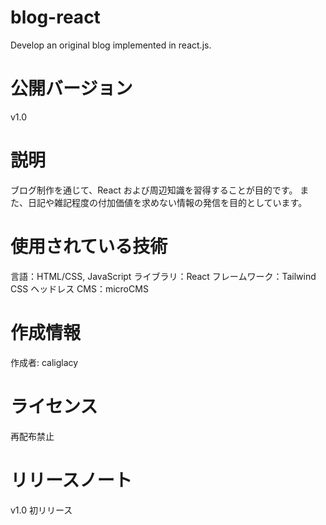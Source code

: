 # blog-react

Develop an original blog implemented in react.js.

# 公開バージョン

v1.0

# 説明

ブログ制作を通じて、React および周辺知識を習得することが目的です。
また、日記や雑記程度の付加価値を求めない情報の発信を目的としています。

# 使用されている技術

言語：HTML/CSS, JavaScript
ライブラリ：React
フレームワーク：Tailwind CSS
ヘッドレス CMS：microCMS

# 作成情報

作成者: caliglacy

# ライセンス

再配布禁止

# リリースノート

v1.0 初リリース
